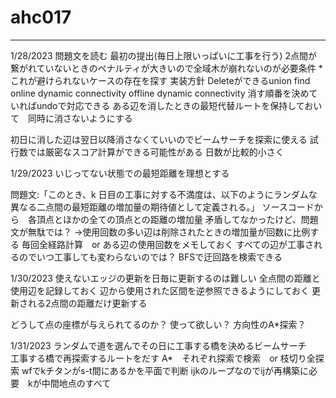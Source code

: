 # ahc017

---
1/28/2023
問題文を読む
最初の提出(毎日上限いっぱいに工事を行う)
2点間が繋がれていないときのペナルティが大きいので全域木が崩れないのが必要条件
    *これが避けられないケースの存在を探す
    実装方針
        Deleteができるunion find
            online dynamic connectivity
            offline dynamic connectivity
                消す順番を決めていればundoで対応できる
        ある辺を消したときの最短代替ルートを保持しておいて　同時に消さないようにする

初日に消した辺は翌日以降消さなくていいのでビームサーチを探索に使える
試行数では厳密なスコア計算ができる可能性がある
日数が比較的小さく

1/29/2023
いじってない状態での最短距離を理想とする

問題文:「このとき、k 日目の工事に対する不満度は、以下のようにランダムな異なる二点間の最短距離の増加量の期待値として定義される。」
ソースコードから　各頂点とほかの全ての頂点との距離の増加量
    矛盾してなかったけど、問題文が無駄では？
→使用回数の多い辺は削除されたときの増加量が回数に比例する
    毎回全経路計算　or ある辺の使用回数をメモしておく
    すべての辺が工事されるのでいつ工事しても変わらないのでは？
BFSで迂回路を検索できる

1/30/2023
使えないエッジの更新を日毎に更新するのは難しい
    全点間の距離と使用辺を記録しておく
    辺から使用された区間を逆参照できるようにしておく
    更新される2点間の距離だけ更新する

どうして点の座標が与えられてるのか？
    使って欲しい？
    方向性のA*探索？

1/31/2023
ランダムで道を選んでその日に工事する橋を決めるビームサーチ　
工事する橋で再探索するルートをだす
A*　それぞれ探索で検索　or 枝切り全探索
    wfでkチタンがs-t間にあるかを平面で判断
    ijkのループなのでijが再構築に必要　kが中間地点のすべて